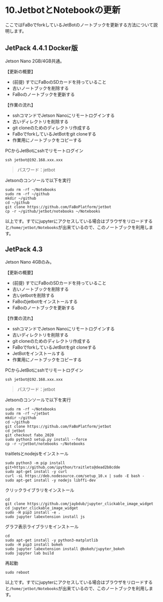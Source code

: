 # 10.JetbotとNotebookの更新
ここではFaBoでforkしているJetBotのノートブックを更新する方法について説明します。

## JetPack 4.4.1 Docker版
Jetson Nano 2GB/4GB共通。

【更新の概要】

*   (前提) すでにFaBoのSDカードを持っていること
*   古いノートブックを削除する
*   FaBoのノートブックを更新する

【作業の流れ】

*   sshコマンドでJetson Nanoにリモートログインする
*   古いディレクトリを削除する
*   git cloneのためのディレクトリ作成する
*   FaBoでforkしているJetBotをgit cloneする
*   作業用にノートブックをコピーする

PCからJetBotにsshでリモートログイン
```
ssh jetbot@192.168.xxx.xxx
```
> パスワード：jetbot

Jetsonのコンソールで以下を実行
```
sudo rm -rf ~/Notebooks
sudo rm -rf ~/github
mkdir ~/github
cd ~/github
git clone https://github.com/FaBoPlatform/jetbot
cp -r ~/github/jetbot/notebooks ~/Notebooks
```
以上です。すでにjupyterにアクセスしている場合はブラウザをリロードすると`/home/jetbot/Notebooks`が出来ているので、このノートブックを利用します。

## JetPack 4.3
Jetson Nano 4GBのみ。

【更新の概要】

*   (前提) すでにFaBoのSDカードを持っていること
*   古いノートブックを削除する
*   古いjetbotを削除する
*   FaBoのjetbotをインストールする
*   FaBoのノートブックを更新する

【作業の流れ】

*   sshコマンドでJetson Nanoにリモートログインする
*   古いディレクトリを削除する
*   git cloneのためのディレクトリ作成する
*   FaBoでforkしているJetBotをgit cloneする
*   JetBotをインストールする
*   作業用にノートブックをコピーする

PCからJetBotにsshでリモートログイン
```
ssh jetbot@192.168.xxx.xxx
```
> パスワード：jetbot

Jetsonのコンソールで以下を実行
```
sudo rm -rf ~/Notebooks
sudo rm -rf ~/jetbot
mkdir ~/github
cd ~/github
git clone https://github.com/FaBoPlatform/jetbot
cd jetbot
git checkout fabo_2020
sudo python3 setup.py install --force 
cp -r ~/jetbot/notebooks ~/Notebooks
```

traitletsとnodejsをインストール
```
sudo python3 -m pip install git+https://github.com/ipython/traitlets@dead2b8cdde
sudo apt-get install -y curl
curl -sL https://deb.nodesource.com/setup_10.x | sudo -E bash -
sudo apt-get install -y nodejs libffi-dev
```

クリックライブラリをインストール
```
cd
git clone https://github.com/jaybdub/jupyter_clickable_image_widget
cd jupyter_clickable_image_widget
sudo -H pip3 install -e .
sudo jupyter labextension install js
```

グラフ表示ライブラリをインストール
```
cd
sudo apt-get install -y python3-matplotlib
sudo -H pip3 install bokeh
sudo jupyter labextension install @bokeh/jupyter_bokeh
sudo jupyter lab build
```

再起動
```
sudo reboot
```

以上です。すでにjupyterにアクセスしている場合はブラウザをリロードすると`/home/jetbot/Notebooks`が出来ているので、このノートブックを利用します。
